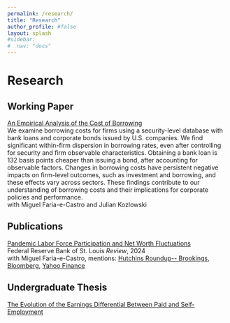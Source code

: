 ```yaml
---
permalink: /research/
title: "Research"
author_profile: #false
layout: splash
#sidebar:
#  nav: "docs"
---
```


# Research


## Working Paper
[An Empirical Analysis of the Cost of Borrowing](https://research.stlouisfed.org/wp/more/2024-016) <br/>
We examine borrowing costs for firms using a security-level database with bank loans and corporate bonds issued by U.S. companies. We find significant within-firm dispersion in borrowing rates, even after controlling for security and firm observable characteristics. Obtaining a bank loan is 132 basis points cheaper than issuing a bond, after accounting for observable factors. Changes in borrowing costs have persistent negative impacts on firm-level outcomes, such as investment and borrowing, and these effects vary across sectors. These findings contribute to our understanding of borrowing costs and their implications for corporate policies and performance. <br/>
with Miguel Faria-e-Castro and Julian Kozlowski 

## Publications
[Pandemic Labor Force Participation and Net Worth Fluctuations](https://doi.org/10.20955/r.106.40-58) <br/>
Federal Reserve Bank of St. Louis *Review*, 2024 <br/>
with Miguel Faria-e-Castro, mentions: [Hutchins Roundup-- Brookings](https://www.brookings.edu/articles/hutchins-roundup-net-worth-and-retirement-inflation-dynamics-and-more/), [Bloomberg](https://www.bloomberg.com/news/articles/2023-06-21/pandemic-retirees-head-back-to-work-in-us-as-asset-boom-fades),   [Yahoo Finance](https://finance.yahoo.com/news/pandemic-retirees-us-head-back-184232104.html?guccounter=1&guce_referrer=aHR0cHM6Ly9mYXJpYWVjYXN0cm8ubmV0Lw&guce_referrer_sig=AQAAAAV5FWnKGpiQAINIo9j-Z3wwYU7Y0F2sq62Z_uHHEOb2BZOZVY8GoLkO0Tc7BK2BevMAB895ALQRpg9UOwUEJ3pEtEwWmp32581Kxb3SlmPXaxEl5XGPThYtbSJvwyCmiGtcprTjEoilNVjjfJ1HK8f6GGskhiRv8ArAnzmGmMVD)

## Undergraduate Thesis
[The Evolution of the Earnings Differential Between Paid and Self-Employment](http://www.samueljordanwood.com/papers/Thesis.pdf)


